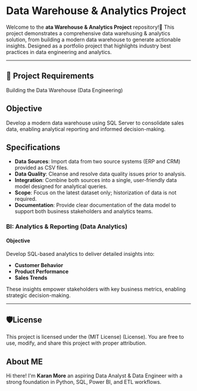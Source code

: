 # Data Warehouse & Analytics Project

Welcome to the **ata Warehouse & Analytics Project** repository!🚀
This project demonstrates a comprehensive data warehusing & analytics solution, from building a modern data warehouse to generate actionable insights. 
Designed as a portfolio project that highlights industry best practices in data engineering and analytics.

---

## 🚀 Project Requirements
Building the Data Warehouse (Data Engineering)

## Objective
Develop a modern data warehouse using SQL Server to consolidate sales data, enabling analytical reporting and informed decision-making.

## Specifications

- **Data Sources**: Import data from two source systems (ERP and CRM) provided as CSV files.
- **Data Quality**: Cleanse and resolve data quality issues prior to analysis.
- **Integration**: Combine both sources into a single, user-friendly data model designed for analytical queries.
- **Scope**: Focus on the latest dataset only; historization of data is not required.
- **Documentation**: Provide clear documentation of the data model to support both business stakeholders and analytics teams.

### BI: Analytics & Reporting (Data Analytics)

#### Objective
Develop SQL-based analytics to deliver detailed insights into:

- **Customer Behavior**
- **Product Performance**
- **Sales Trends**

These insights empower stakeholders with key business metrics, enabling strategic decision-making.

---

## 🛡️License

This project is licensed under the (MIT License) (License). You are free to use, modify, and share this project  with proper attribution.

## About ME 

Hi there! I'm **Karan More** an aspiring Data Analyst & Data Engineer with a strong foundation in Python, SQL, Power BI, and ETL workflows.














